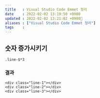 ```yaml
---
title   : Visual Studio Code Emmet 정리  
date    : 2022-02-02 13:19:50 +0900
updated : 2022-02-02 13:21:02 +0900
aliases : ["Visual Studio Code Emmet 정리"]
tags    : 
---
```

## 숫자 증가시키기 
```
.line-$*3
```
### 결과
```
<div class="line-1"></div>
<div class="line-2"></div>
<div class="line-3"></div>
```
